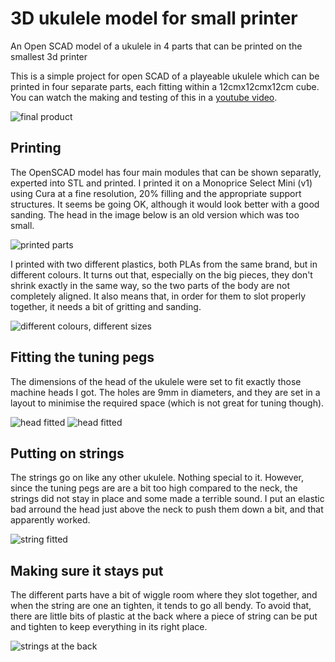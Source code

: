 # 3D ukulele model for small printer

An Open SCAD model of a ukulele in 4 parts that can be printed on the smallest 3d printer

This is a simple project for open SCAD of a playeable ukulele which can be printed in four separate parts, each fitting within a 12cmx12cmx12cm cube. You can watch the making and testing of this in a [youtube video](https://www.youtube.com/watch?v=nVpGd0PeAJA).

![final product](https://github.com/mdaquin/3d-ukulele-model-for-small-printer/raw/master/images/20180124_202233.jpg)

## Printing

The OpenSCAD model has four main modules that can be shown separatly, experted into STL and printed. I printed it on a Monoprice Select Mini (v1) using Cura at a fine resolution, 20% filling and the appropriate support structures. It seems be going OK, although it would look better with a good sanding. The head in the image below is an old version which was too small.

![printed parts](https://github.com/mdaquin/3d-ukulele-model-for-small-printer/raw/master/images/20180119_171701.jpg)

I printed with two different plastics, both PLAs from the same brand, but in different colours. It turns out that, especially on the big pieces, they don't shrink exactly in the same way, so the two parts of the body are not completely aligned. It also means that, in order for them to slot properly together, it needs a bit of gritting and sanding. 

![different colours, different sizes](https://github.com/mdaquin/3d-ukulele-model-for-small-printer/raw/master/images/20180123_175422.jpg)

## Fitting the tuning pegs

The dimensions of the head of the ukulele were set to fit exactly those machine heads I got. The holes are 9mm in diameters, and they are set in a layout to minimise the required space (which is not great for tuning though). 

![head fitted](https://github.com/mdaquin/3d-ukulele-model-for-small-printer/raw/master/images/20180123_180300.jpg)
![head fitted](https://github.com/mdaquin/3d-ukulele-model-for-small-printer/raw/master/images/20180123_180244.jpg)

## Putting on strings 

The strings go on like any other ukulele. Nothing special to it. However, since the tuning pegs are are a bit too high compared to the neck, the strings did not stay in place and some made a terrible sound. I put an elastic bad arround the head just above the neck to push them down a bit, and that apparently worked. 

![string fitted](https://github.com/mdaquin/3d-ukulele-model-for-small-printer/raw/master/images/20180124_105409.jpg)

## Making sure it stays put

The different parts have a bit of wiggle room where they slot together, and when the string are one an tighten, it tends to go all bendy. To avoid that, there are little bits of plastic at the back where a piece of string can be put and tighten to keep everything in its right place. 

![strings at the back](https://github.com/mdaquin/3d-ukulele-model-for-small-printer/raw/master/images/20180124_193050.jpg)

